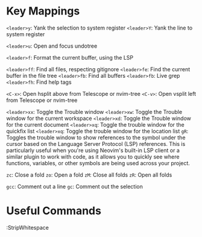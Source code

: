 # Key Mappings

`<leader>y`: Yank the selection to system register
`<leader>Y`: Yank the line to system register

`<leader>u`: Open and focus undotree

`<leader>f`: Format the current buffer, using the LSP

`<leader>ff`: Find all files, respecting gitignore
`<leader>fe`: Find the current buffer in the file tree
`<leader>fb`: Find all buffers
`<leader>fb`: Live grep
`<leader>fh`: Find help tags

`<C-x>`: Open hsplit above from Telescope or nvim-tree
`<C-v>`: Open vsplit left from Telescope or nvim-tree

`<leader>xx`: Toggle the Trouble window
`<leader>xw`: Toggle the Trouble window for the current workspace
`<leader>xd`: Toggle the Trouble window for the current document
`<leader>xq`: Toggle the trouble window for the quickfix list
`<leader>xq`: Toggle the trouble window for the location list
`gR`: Toggles the trouble window to show references to the symbol under the cursor
    based on the Language Server Protocol (LSP) references. This is particularly
    useful when you're using Neovim's built-in LSP client or a similar plugin to work
    with code, as it allows you to quickly see where functions, variables, or other
    symbols are being used across your project.

`zc`: Close a fold
`zo`: Open a fold
`zM`: Close all folds
`zR`: Open all folds

`gcc`: Comment out a line
`gc`: Comment out the selection

# Useful Commands
:StripWhitespace
